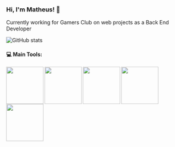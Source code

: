 ### Hi, I'm Matheus! 👋

Currently working for Gamers Club on web projects as a Back End Developer

![GitHub stats](https://github-readme-stats.vercel.app/api?username=MatheusOliveira10&show_icons=true&theme=gotham)
<!--<br><br>
![Matheus's most used languages](https://github-readme-stats.vercel.app/api/top-langs/?username=MatheusOliveira10&show_icons=true&theme=gotham) -->

#### :computer: Main Tools: 
<p align="center">
  <img align="left" img width="100px" height="100px" src="https://pngimg.com/uploads/php/php_PNG43.png">
  <img align="left" img width="100px" height="100px" src="https://upload.wikimedia.org/wikipedia/commons/thumb/9/9a/Laravel.svg/250px-Laravel.svg.png">
  <img align="left" img width="100px" height="100px" src="https://cdn.iconscout.com/icon/free/png-256/mysql-3628940-3030165.png">
  <img align="left" img width="100px" height="100px" src="https://cdn.iconscout.com/icon/free/png-256/react-226053.png">
  <img align="left" img width="100px" height="100px" src="https://cdn.iconscout.com/icon/free/png-512/javascript-2752148-2284965.png">
</p>
